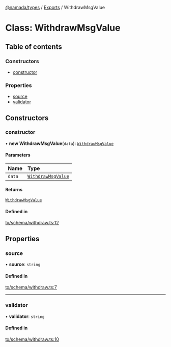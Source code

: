 [@namada/types](../README.md) / [Exports](../modules.md) / WithdrawMsgValue

# Class: WithdrawMsgValue

## Table of contents

### Constructors

- [constructor](WithdrawMsgValue.md#constructor)

### Properties

- [source](WithdrawMsgValue.md#source)
- [validator](WithdrawMsgValue.md#validator)

## Constructors

### constructor

• **new WithdrawMsgValue**(`data`): [`WithdrawMsgValue`](WithdrawMsgValue.md)

#### Parameters

| Name | Type |
| :------ | :------ |
| `data` | [`WithdrawMsgValue`](WithdrawMsgValue.md) |

#### Returns

[`WithdrawMsgValue`](WithdrawMsgValue.md)

#### Defined in

[tx/schema/withdraw.ts:12](https://github.com/anoma/namada-interface/blob/04cc0e2c5bbf957adca124841118cb1e5cb7bcab/packages/types/src/tx/schema/withdraw.ts#L12)

## Properties

### source

• **source**: `string`

#### Defined in

[tx/schema/withdraw.ts:7](https://github.com/anoma/namada-interface/blob/04cc0e2c5bbf957adca124841118cb1e5cb7bcab/packages/types/src/tx/schema/withdraw.ts#L7)

___

### validator

• **validator**: `string`

#### Defined in

[tx/schema/withdraw.ts:10](https://github.com/anoma/namada-interface/blob/04cc0e2c5bbf957adca124841118cb1e5cb7bcab/packages/types/src/tx/schema/withdraw.ts#L10)
